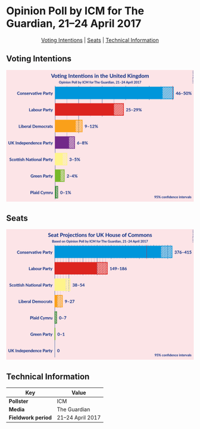 # Opinion Poll by ICM for The Guardian, 21–24 April 2017

<p align="center"><a href="#voting-intentions">Voting Intentions</a> | <a href="#seats">Seats</a> | <a href="#technical-information">Technical Information</a></p>

## Voting Intentions

![Graph with voting intentions not yet produced](2017-04-24-ICM.png "Voting Intentions")

## Seats

![Graph with seats not yet produced](2017-04-24-ICM-seats.png "Seats")

## Technical Information

| Key | Value |
|-----|-------|
| **Pollster** | ICM | 
| **Media** | The Guardian | 
| **Fieldwork period** | 21–24 April 2017 | 

